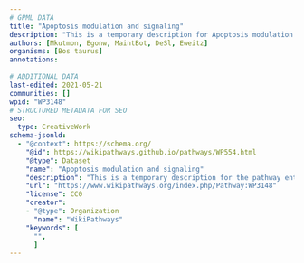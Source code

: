 ```yaml
---
# GPML DATA
title: "Apoptosis modulation and signaling"
description: "This is a temporary description for Apoptosis modulation and signaling"
authors: [Mkutmon, Egonw, MaintBot, DeSl, Eweitz]
organisms: [Bos taurus]
annotations:
  
# ADDITIONAL DATA
last-edited: 2021-05-21
communities: []
wpid: "WP3148"
# STRUCTURED METADATA FOR SEO
seo:
  type: CreativeWork
schema-jsonld:
  - "@context": https://schema.org/
    "@id": https://wikipathways.github.io/pathways/WP554.html
    "@type": Dataset
    "name": "Apoptosis modulation and signaling"
    "description": "This is a temporary description for the pathway entitled: Apoptosis modulation and signaling"
    "url": "https://www.wikipathways.org/index.php/Pathway:WP3148"
    "license": CC0
    "creator":
    - "@type": Organization
      "name": "WikiPathways"
    "keywords": [
      "",
      ]
---
```

